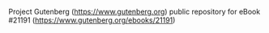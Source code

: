 Project Gutenberg (https://www.gutenberg.org) public repository for eBook #21191 (https://www.gutenberg.org/ebooks/21191)
